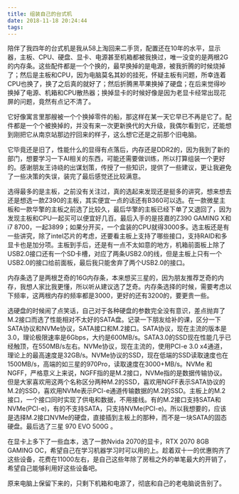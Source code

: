 ```yaml
---
title: 组装自己的台式机
date: 2018-11-18 20:24:44
tags:
---
```


陪伴了我四年的台式机是我从58上淘回来二手货，配置还在10年的水平，显示器，主板、CPU、硬盘、显卡、电源甚至机箱都被我换过，唯一没变的是两根2G的内存条。这些配件都是一个个换的，最早换掉的是电源，被我折腾的时候烧掉了；然后是主板和CPU，因为电脑莫名其妙的挂死，怀疑主板有问题，所幸连着CPU也换了，换了之后真的就好了；然后折腾黑苹果换掉了硬盘；在后来觉得吵换掉了电源、机箱和CPU散热器；换掉显卡的时候好像是因为老显卡经常出现花屏的问题，竟然有点记不清了。

它好像寓言里那艘被一个个换掉零件的船，那这样在某一天它早已不再是它了。配件都是一个个被换掉的，并没有来一次更新换代的大升级，我偶尔看到它，还能想到刚把它从南京站那边拧回来的样子，这么想它还是之前那个旧电脑。

它毕竟还是旧了，性能什么的显得有点落后，内存还是DDR2的，因为我到了新的部门，想要学习一下AI相关的东西，可能还需要做训练，所以打算组装一个更好的。感谢朋友王诗峣的出谋划策，传授了一些知识，提供了一些建议，更让我避免了一些决策的失误，装完了最后感觉还比较满意。

选得最多的是主板，之前没有关注过，真的选起来发现还是挺多的讲究，想来想去还是想选一款Z390的主板，其实便宜一点的话还有B360可以选。在一款微星主板和一款华擎的主板之前选了比较久，最后华擎的主板已经下单了又退回了，因为发现主板和CPU一起买可以便宜好几百。最后入手的是技嘉的Z390 GAMING X和i7 8700，一起3899；如果分开买，一个盒装的CPU就得3000多。选主板还是有一些讲究，除了intel芯片的考虑，还要看主板上支持了哪些接口，支持RAID和多显卡也是加分项。主板到手后，还是有一点不太如意的地方，机箱前面板上除了USB2.0接口还有一个SD卡槽，对应了两条USB2.0的线，但是主板上只有一个USB2.0的接口给前面板，最后我只能舍弃了两个USB2.0的接口。

内存条选了是两根芝奇的16G内存条，本来想买三星的，因为朋友推荐芝奇的内存，我想人家比我更懂，所以听从建议选了芝奇。内存条选择的时候，需要考虑以下频率，这两根内存的频率都是3000，更好的还有3200的，要更贵一些。

选硬盘的时候闹了点笑话，自己对于各种硬盘的参数完全没有意识，差点抛弃了M.2接口而选了性能相对不太好的SATA盘。记录一下朋友给补的课，区分一下SATA协议和NVMe协议，SATA接口和M.2接口。SATA协议，现在主流的版本是3.0，理论极限速率是6Gbps，大约是600MB/s。SATA3.0的SSD现在性能几乎已经触顶，在550MB/s左右。NVMe协议，现在主流的，使用PCI-e 3.0 x4通道，理论上的最高速度是32GB/s。NVMe协议的SSD，现在低端的SSD读取速度也在1500MB/s，高端的如三星的970Pro，读取速度在3000+MB/s。NVMe 和NGFF，严格意义上来说，NGFF指的是M.2接口，NVMe指的是数据传输协议。但是大家喜欢用这两个名称区分两种M.2的SSD，喜欢用NGFF表示SATA协议的M.2的SSD，喜欢用NVMe表示PCI-e通道传输数据的M.2的SSD。主板上的M.2接口，一个接口同时实现了供电和数据，不用接线。有的M.2接口支持SATA和NVMe(PCI-e)，有的不支持SATA，只支持NVMe(PCI-e)。所以我想要的，应该是选择M.2接口NVMe的硬盘，直接插到主板上的那种，而不是一块SATA的固态硬盘。最后选了三星 970 EVO 500G 。

在显卡上多下了一些血本，选了一款Nvida 2070的显卡，RTX 2070 8GB GAMING OC，希望自己在学习机器学习时可以用的上。趁着双十一的优惠购齐了这些设备，花费在11000左右，是自己这些年除了房租之外的单笔最大的开销了，希望自己能够利用好这些设备吧。

原来电脑上保留下来的，只剩下机箱和电源了，彻底和自己的老电脑说告别了。